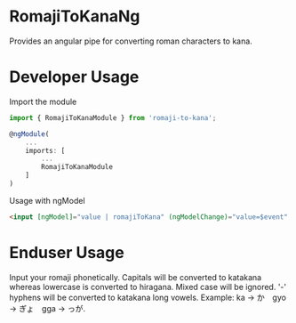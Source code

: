 # RomajiToKanaNg
Provides an angular pipe for converting roman characters to kana.

# Developer Usage

Import the module
```typescript
import { RomajiToKanaModule } from 'romaji-to-kana';

@ngModule(
    ...
    imports: [
        ...
        RomajiToKanaModule
    ]
)
```

Usage with ngModel
```html
<input [ngModel]="value | romajiToKana" (ngModelChange)="value=$event" type="text"/>
```

# Enduser Usage
Input your romaji phonetically. Capitals will be converted to katakana whereas lowercase is converted to hiragana.  Mixed case will be ignored.
'-' hyphens will be converted to katakana long vowels. Example: ka -> か　gyo -> ぎょ　gga -> っが. 
